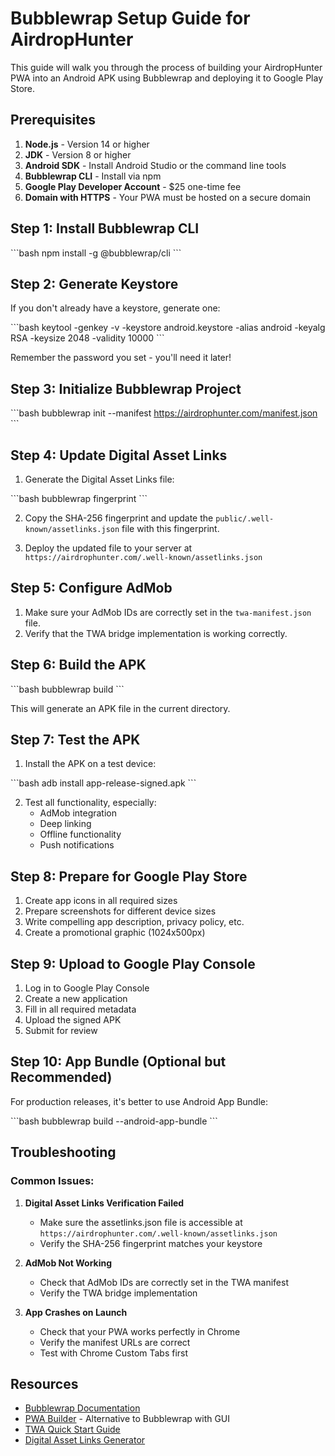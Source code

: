# Bubblewrap Setup Guide for AirdropHunter

This guide will walk you through the process of building your AirdropHunter PWA into an Android APK using Bubblewrap and deploying it to Google Play Store.

## Prerequisites

1. **Node.js** - Version 14 or higher
2. **JDK** - Version 8 or higher
3. **Android SDK** - Install Android Studio or the command line tools
4. **Bubblewrap CLI** - Install via npm
5. **Google Play Developer Account** - $25 one-time fee
6. **Domain with HTTPS** - Your PWA must be hosted on a secure domain

## Step 1: Install Bubblewrap CLI

\`\`\`bash
npm install -g @bubblewrap/cli
\`\`\`

## Step 2: Generate Keystore

If you don't already have a keystore, generate one:

\`\`\`bash
keytool -genkey -v -keystore android.keystore -alias android -keyalg RSA -keysize 2048 -validity 10000
\`\`\`

Remember the password you set - you'll need it later!

## Step 3: Initialize Bubblewrap Project

\`\`\`bash
bubblewrap init --manifest https://airdrophunter.com/manifest.json
\`\`\`

## Step 4: Update Digital Asset Links

1. Generate the Digital Asset Links file:

\`\`\`bash
bubblewrap fingerprint
\`\`\`

2. Copy the SHA-256 fingerprint and update the `public/.well-known/assetlinks.json` file with this fingerprint.

3. Deploy the updated file to your server at `https://airdrophunter.com/.well-known/assetlinks.json`

## Step 5: Configure AdMob

1. Make sure your AdMob IDs are correctly set in the `twa-manifest.json` file.
2. Verify that the TWA bridge implementation is working correctly.

## Step 6: Build the APK

\`\`\`bash
bubblewrap build
\`\`\`

This will generate an APK file in the current directory.

## Step 7: Test the APK

1. Install the APK on a test device:

\`\`\`bash
adb install app-release-signed.apk
\`\`\`

2. Test all functionality, especially:
   - AdMob integration
   - Deep linking
   - Offline functionality
   - Push notifications

## Step 8: Prepare for Google Play Store

1. Create app icons in all required sizes
2. Prepare screenshots for different device sizes
3. Write compelling app description, privacy policy, etc.
4. Create a promotional graphic (1024x500px)

## Step 9: Upload to Google Play Console

1. Log in to Google Play Console
2. Create a new application
3. Fill in all required metadata
4. Upload the signed APK
5. Submit for review

## Step 10: App Bundle (Optional but Recommended)

For production releases, it's better to use Android App Bundle:

\`\`\`bash
bubblewrap build --android-app-bundle
\`\`\`

## Troubleshooting

### Common Issues:

1. **Digital Asset Links Verification Failed**
   - Make sure the assetlinks.json file is accessible at `https://airdrophunter.com/.well-known/assetlinks.json`
   - Verify the SHA-256 fingerprint matches your keystore

2. **AdMob Not Working**
   - Check that AdMob IDs are correctly set in the TWA manifest
   - Verify the TWA bridge implementation

3. **App Crashes on Launch**
   - Check that your PWA works perfectly in Chrome
   - Verify the manifest URLs are correct
   - Test with Chrome Custom Tabs first

## Resources

- [Bubblewrap Documentation](https://github.com/GoogleChromeLabs/bubblewrap/tree/main/packages/cli)
- [PWA Builder](https://www.pwabuilder.com/) - Alternative to Bubblewrap with GUI
- [TWA Quick Start Guide](https://developers.google.com/web/android/trusted-web-activity/quick-start)
- [Digital Asset Links Generator](https://developers.google.com/digital-asset-links/tools/generator)
